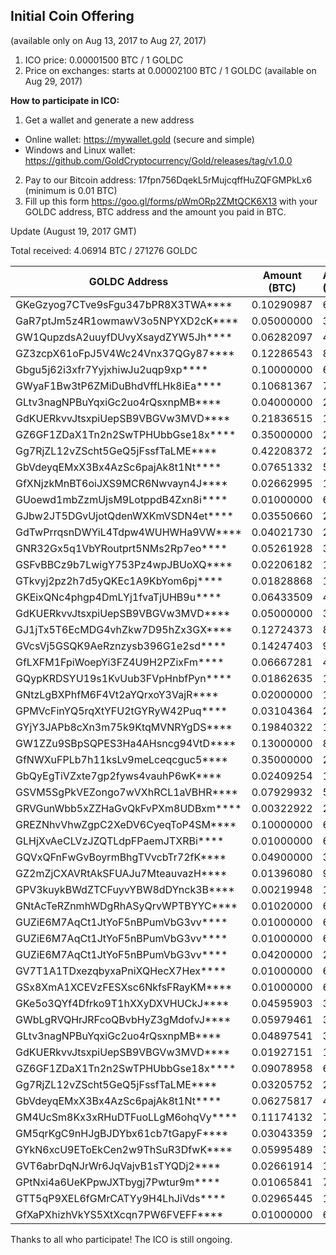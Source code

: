 ## Initial Coin Offering

(available only on Aug 13, 2017 to Aug 27, 2017)

1. ICO price: 0.00001500 BTC / 1 GOLDC
2. Price on exchanges: starts at 0.00002100 BTC / 1 GOLDC (available on Aug 29, 2017)

**How to participate in ICO:**
1. Get a wallet and generate a new address
- Online wallet: https://mywallet.gold (secure and simple)
- Windows and Linux wallet: https://github.com/GoldCryptocurrency/Gold/releases/tag/v1.0.0
2. Pay to our Bitcoin address: 17fpn756DqekL5rMujcqffHuZQFGMPkLx6 (minimum is 0.01 BTC)
3. Fill up this form https://goo.gl/forms/pWmORp2ZMtQCK6X13 with your GOLDC address, BTC address and the amount you paid in BTC.


Update (August 19, 2017 GMT)

Total received: 4.06914 BTC / 271276 GOLDC


| GOLDC Address                      | Amount (BTC) | Amount (GOLDC) |
| ---------------------------------- |:------------:|:-------------- |
| GKeGzyog7CTve9sFgu347bPR8X3TWA**** | 0.10290987   | 6860.658       |
| GaR7ptJm5z4R1owmawV3o5NPYXD2cK**** | 0.05000000   | 3333.33333     |
| GW1QupzdsA2uuyfDUvyXsaydZYW5Jh**** | 0.06282097   | 4188.06467     |
| GZ3zcpX61oFpJ5V4Wc24Vnx37QGy87**** | 0.12286543   | 8191.02867     |
| Gbgu5j62i3xfr7YyjxhiwJu2uqp9xp**** | 0.10000000   | 6666.66667     |
| GWyaF1Bw3tP6ZMiDuBhdVffLHk8iEa**** | 0.10681367   | 7120.91133     |
| GLtv3nagNPBuYqxiGc2uo4rQsxnpMB**** | 0.04000000   | 2666.66667     |
| GdKUERkvvJtsxpiUepSB9VBGVw3MVD**** | 0.21836515   | 14557.67667    |
| GZ6GF1ZDaX1Tn2n2SwTPHUbbGse18x**** | 0.35000000   | 23333.33333    |
| Gg7RjZL12vZScht5GeQ5jFssfTaLME**** | 0.42208372   | 28138.91333    |
| GbVdeyqEMxX3Bx4AzSc6pajAk8t1Nt**** | 0.07651332   | 5100.888       |
| GfXNjzkMnBT6oiJXS9MCR6Nwvayn4J**** | 0.02662995   | 1775.33        |
| GUoewd1mbZzmUjsM9LotppdB4Zxn8i**** | 0.01000000   | 666.66667      |
| GJbw2JT5DGvUjotQdenWXKmVSDN4et**** | 0.03550660   | 2367.10667     |
| GdTwPrrqsnDWYiL4Tdpw4WUHWHa9VW**** | 0.04021730   | 2681.15333     |
| GNR32Gx5q1VbYRoutprt5NMs2Rp7eo**** | 0.05261928   | 3507.952       |
| GSFvBBCz9b7LwigY753Pz4wpJBUoXQ**** | 0.02206182   | 1470.788       |
| GTkvyj2pz2h7d5yQKEc1A9KbYom6pj**** | 0.01828868   | 1219.24533     |
| GKEixQNc4phgp4DmLYj1fvaTjUHB9u**** | 0.06433509   | 4289.006       |
| GdKUERkvvJtsxpiUepSB9VBGVw3MVD**** | 0.05000000   | 3333.33333     |
| GJ1jTx5T6EcMDG4vhZkw7D95hZx3GX**** | 0.12724373   | 8482.91533     |
| GVcsVj5GSQK9AeRznzysb396G1e2sd**** | 0.14247403   | 9498.26867     |
| GfLXFM1FpiWoepYi3FZ4U9H2PZixFm**** | 0.06667281   | 4444.854       |
| GQypKRDSYU19s1KvUub3FVpHnbfPyn**** | 0.01862635   | 1241.75667     |
| GNtzLgBXPhfM6F4Vt2aYQrxoY3VajR**** | 0.02000000   | 1333.33333     |
| GPMVcFinYQ5rqXtYFU2tGYRyW42Puq**** | 0.03104364   | 2069.576       |
| GYjY3JAPb8cXn3m75k9KtqMVNRYgDS**** | 0.19840322   | 13226.88133    |
| GW1ZZu9SBpSQPES3Ha4AHsncg94VtD**** | 0.13000000   | 8666.66667     |
| GfNWXuFPLb7h11ksLv9meLceqcguc5**** | 0.35000000   | 23333.33333    |
| GbQyEgTiVZxte7gp2fyws4vauhP6wK**** | 0.02409254   | 1606.16933     |
| GSVM5SgPkVEZongo7wVXhRCL1aVBHR**** | 0.07929932   | 5286.62133     |
| GRVGunWbb5xZZHaGvQkFvPXm8UDBxm**** | 0.00322922   | 215.28133      |
| GREZNhvVhwZgpC2XeDV6CyeqToP4SM**** | 0.10000000   | 6666.66667     |
| GLHjXvAeCLVzJZQTLdpFPaemJTXRBi**** | 0.01000000   | 666.66667      |
| GQVxQFnFwGvBoyrmBhgTVvcbTr72fK**** | 0.04900000   | 3266.66667     |
| GZ2mZjCXAVRtAkSFUAJu7MteauvazH**** | 0.01396080   | 930.72         |
| GPV3kuykBWdZTCFuyvYBW8dDYnck3B**** | 0.00219948   | 146.632        |
| GNtAcTeRZnmhWDgRhASyQrvWPTBYYC**** | 0.01020000   | 680            |
| GUZiE6M7AqCt1JtYoF5nBPumVbG3vv**** | 0.01000000   | 666.66667      |
| GUZiE6M7AqCt1JtYoF5nBPumVbG3vv**** | 0.01000000   | 666.66667      |
| GUZiE6M7AqCt1JtYoF5nBPumVbG3vv**** | 0.04200000   | 2800           |
| GV7T1A1TDxezqbyxaPniXQHecX7Hex**** | 0.01000000   | 666.66667      |
| GSx8XmA1XCEVzFESXsc6NkfsFRayKM**** | 0.01000000   | 666.66667      |
| GKe5o3QYf4Dfrko9T1hXXyDXVHUCkJ**** | 0.04595903   | 3063.93533     |
| GWbLgRVQHrJRFcoQBvbHyZ3gMdofvJ**** | 0.05979461   | 3986.30733     |
| GLtv3nagNPBuYqxiGc2uo4rQsxnpMB**** | 0.04897541   | 3265.02733     |
| GdKUERkvvJtsxpiUepSB9VBGVw3MVD**** | 0.01927151   | 1284.76733     |
| GZ6GF1ZDaX1Tn2n2SwTPHUbbGse18x**** | 0.09078958   | 6052.63867     |
| Gg7RjZL12vZScht5GeQ5jFssfTaLME**** | 0.03205752   | 2137.168       |
| GbVdeyqEMxX3Bx4AzSc6pajAk8t1Nt**** | 0.06275817   | 4183.878       |
| GM4UcSm8Kx3xRHuDTFuoLLgM6ohqVy**** | 0.11174132   | 7449.42133     |
| GM5qrKgC9nHJgBJDYbx61cb7tGapyF**** | 0.03043359   | 2028.906       |
| GYkN6xcU9EToEkCen2w9ThSuR3DfwK**** | 0.05995489   | 3996.99267     |
| GVT6abrDqNJrWr6JqVajvB1sTYQDj2**** | 0.02661914   | 1774.60933     |
| GPtNxi4a6UeKPpwJXTbygj7Pwtur9m**** | 0.01065841   | 710.56067      |
| GTT5qP9XEL6fGMrCATYy9H4LhJiVds**** | 0.02965445   | 1976.96333     |
| GfXaPXhizhVkYS5XtXcqn7PW6FVEFF**** | 0.01000000   | 666.66667      |


Thanks to all who participate! The ICO is still ongoing.
